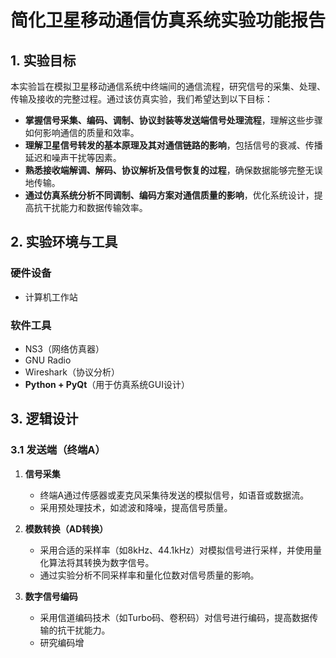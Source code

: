 # 简化卫星移动通信仿真系统实验功能报告

## 1. 实验目标

本实验旨在模拟卫星移动通信系统中终端间的通信流程，研究信号的采集、处理、传输及接收的完整过程。通过该仿真实验，我们希望达到以下目标：
- **掌握信号采集、编码、调制、协议封装等发送端信号处理流程**，理解这些步骤如何影响通信的质量和效率。
- **理解卫星信号转发的基本原理及其对通信链路的影响**，包括信号的衰减、传播延迟和噪声干扰等因素。
- **熟悉接收端解调、解码、协议解析及信号恢复的过程**，确保数据能够完整无误地传输。
- **通过仿真系统分析不同调制、编码方案对通信质量的影响**，优化系统设计，提高抗干扰能力和数据传输效率。

## 2. 实验环境与工具

### 硬件设备
- 计算机工作站

### 软件工具
- NS3（网络仿真器）
- GNU Radio
- Wireshark（协议分析）
- **Python + PyQt**（用于仿真系统GUI设计）

## 3. 逻辑设计

### 3.1 发送端（终端A）

1. **信号采集**
   - 终端A通过传感器或麦克风采集待发送的模拟信号，如语音或数据流。
   - 采用预处理技术，如滤波和降噪，提高信号质量。

2. **模数转换（AD转换）**
   - 采用合适的采样率（如8kHz、44.1kHz）对模拟信号进行采样，并使用量化算法将其转换为数字信号。
   - 通过实验分析不同采样率和量化位数对信号质量的影响。

3. **数字信号编码**
   - 采用信道编码技术（如Turbo码、卷积码）对信号进行编码，提高数据传输的抗干扰能力。
   - 研究编码增
